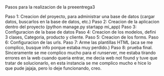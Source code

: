 
Pasos para la realizacion de la preeentrega3

Paso 1: Creacion del proyecto, para administrar una base de datos (cargar datos, buscarlos en la base de datos, etc.)
Paso 2: Creacion de la aplicacion dentro del proyecto (python manage.py startapp mi_app)
Paso 3: Configuracion de la base de datos
Paso 4: Creacion de los modelos, defini 3 clases, Categoria, producto y cliente.
Paso 5: Creacion de los forms.
Paso 6: Configuracion de las urls.
Paso 7: Arme las plantillas HTML (aca se me complico, busque info porque estaba muy perdido.)
Paso 8: prueba final. Sinceramente se me complico mucho para el runserver, me estaba tirando errores en la web cuando queria entrar, me decia web not found y tuve que tratar de solucionarlo, en esta instancia se me complico mucho e hice lo que pude jajaja, pero lo deje funcionando, creo.